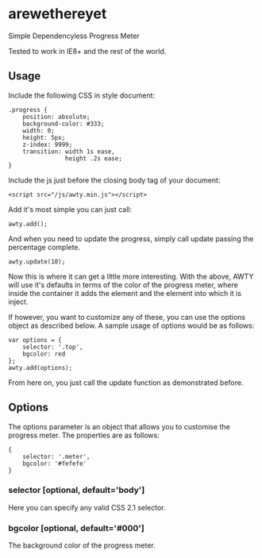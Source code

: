 arewethereyet
=============

Simple Dependencyless Progress Meter

Tested to work in IE8+ and the rest of the world.

## Usage ##

Include the following CSS in style document:

    .progress {
        position: absolute;
        background-color: #333;
        width: 0;
        height: 5px;
        z-index: 9999;
        transition: width 1s ease,
                    height .2s ease;
    }

Include the js just before the closing body tag of your document:

    <script src="/js/awty.min.js"></script>

Add it's most simple you can just call:

    awty.add();

And when you need to update the progress, simply call update passing the percentage complete.

    awty.update(10);

Now this is where it can get a little more interesting. With the above, AWTY will use it's defaults
in terms of the color of the progress meter, where inside the container it adds the element and the
element into which it is inject.

If however, you want to customize any of these, you can use the options object as described below.
A sample usage of options would be as follows:

    var options = {
        selector: '.top',
        bgcolor: red
    };
    awty.add(options);

From here on, you just call the update function as demonstrated before.

## Options ##

The options parameter is an object that allows you to customise the progress meter.
The properties are as follows:

    {
        selector: '.meter',
        bgcolor: '#fefefe'
    }

### selector [optional, default='body'] ###

Here you can specify any valid CSS 2.1 selector.

### bgcolor [optional, default='#000'] ###

The background color of the progress meter.
